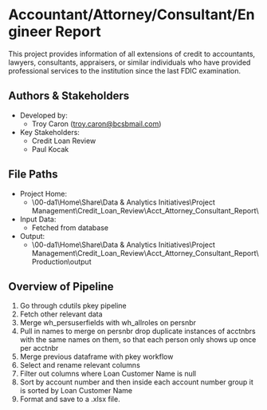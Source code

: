 Accountant/Attorney/Consultant/Engineer Report
===
This project provides information of all extensions of credit to accountants, lawyers, consultants, appraisers, or similar individuals who have provided professional services to the institution since the last FDIC examination.

## Authors & Stakeholders
- Developed by: 
    - Troy Caron (troy.caron@bcsbmail.com)
- Key Stakeholders:
    - Credit Loan Review
    - Paul Kocak

## File Paths
- Project Home:
    - \\00-da1\Home\Share\Data & Analytics Initiatives\Project Management\Credit_Loan_Review\Acct_Attorney_Consultant_Report\
- Input Data:
    - Fetched from database
- Output:
    - \\00-da1\Home\Share\Data & Analytics Initiatives\Project Management\Credit_Loan_Review\Acct_Attorney_Consultant_Report\Production\output

## Overview of Pipeline
1. Go through cdutils pkey pipeline
2. Fetch other relevant data
3. Merge wh_persuserfields with wh_allroles on persnbr
4. Pull in names to merge on persnbr drop duplicate instances of acctnbrs with the same names on them, so that each person only shows up once per acctnbr
5. Merge previous dataframe with pkey workflow
6. Select and rename relevant columns
7. Filter out columns where Loan Customer Name is null
8. Sort by account number and then inside each account number group it is sorted by Loan Customer Name
9. Format and save to a .xlsx file.